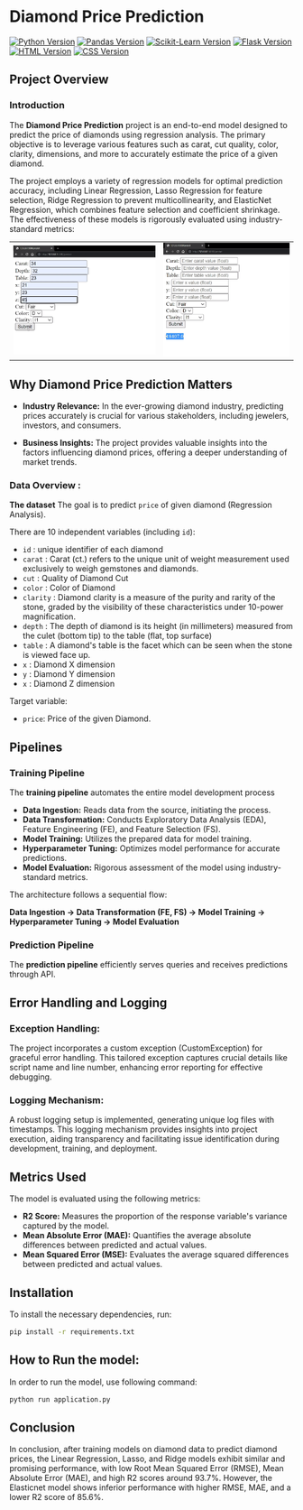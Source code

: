 # Diamond Price Prediction
[![Python Version](https://img.shields.io/badge/Python-3.8%2B-blue.svg)](https://www.python.org/downloads/release)
[![Pandas Version](https://img.shields.io/badge/pandas-1.2%2B-green.svg)](https://pandas.pydata.org)
[![Scikit-Learn Version](https://img.shields.io/badge/scikit--learn-0.24%2B-orange.svg)](https://scikit-learn.org/stable/whats_new/v0.24.html)
[![Flask Version](https://img.shields.io/badge/Flask-1.1%2B-yellowgreen.svg)](https://flask.palletsprojects.com/en/1.1.x/)
[![HTML Version](https://img.shields.io/badge/HTML-5%2B-orange.svg)](https://developer.mozilla.org/en-US/docs/Web/HTML)
[![CSS Version](https://img.shields.io/badge/CSS-3%2B-blue.svg)](https://developer.mozilla.org/en-US/docs/Web/CSS)


## Project Overview
### Introduction

The **Diamond Price Prediction** project is an end-to-end model designed to predict the price of diamonds using regression analysis. The primary objective is to leverage various features such as carat, cut quality, color, clarity, dimensions, and more to accurately estimate the price of a given diamond.

The project employs a variety of regression models for optimal prediction accuracy, including Linear Regression, Lasso Regression for feature selection, Ridge Regression to prevent multicollinearity, and ElasticNet Regression, which combines feature selection and coefficient shrinkage. The effectiveness of these models is rigorously evaluated using industry-standard metrics:

<table>
  <tr>
    <td><img src="Images/diamond_price_pred2.png" alt="Image 1"></td>
    <td><img src="Images/diamond_price_pred1.png" alt="Image 2"></td>
  </tr>
</table>

## Why Diamond Price Prediction Matters
- **Industry Relevance:** In the ever-growing diamond industry, predicting prices accurately is crucial for various stakeholders, including jewelers, investors, and consumers.

- **Business Insights:** The project provides valuable insights into the factors influencing diamond prices, offering a deeper understanding of market trends.

### Data Overview :

**The dataset** The goal is to predict `price` of given diamond (Regression Analysis).

There are 10 independent variables (including `id`):

* `id` : unique identifier of each diamond
* `carat` : Carat (ct.) refers to the unique unit of weight measurement used exclusively to weigh gemstones and diamonds.
* `cut` : Quality of Diamond Cut
* `color` : Color of Diamond
* `clarity` : Diamond clarity is a measure of the purity and rarity of the stone, graded by the visibility of these characteristics under 10-power magnification.
* `depth` : The depth of diamond is its height (in millimeters) measured from the culet (bottom tip) to the table (flat, top surface)
* `table` : A diamond's table is the facet which can be seen when the stone is viewed face up.
* `x` : Diamond X dimension
* `y` : Diamond Y dimension
* `x` : Diamond Z dimension

Target variable:
* `price`: Price of the given Diamond.

## Pipelines

### Training Pipeline
The **training pipeline** automates the entire model development process

- **Data Ingestion:** Reads data from the source, initiating the process.
- **Data Transformation:** Conducts Exploratory Data Analysis (EDA), Feature Engineering (FE), and Feature Selection (FS).
- **Model Training:** Utilizes the prepared data for model training.
- **Hyperparameter Tuning:** Optimizes model performance for accurate predictions.
- **Model Evaluation:** Rigorous assessment of the model using industry-standard metrics.

The architecture follows a sequential flow:

**Data Ingestion → Data Transformation (FE, FS) → Model Training → Hyperparameter Tuning → Model Evaluation**

### Prediction Pipeline
The **prediction pipeline** efficiently serves queries and receives predictions through API.

## Error Handling and Logging
### Exception Handling:
The project incorporates a custom exception (CustomException) for graceful error handling. This tailored exception captures crucial details like script name and line number, enhancing error reporting for effective debugging.

### Logging Mechanism:
A robust logging setup is implemented, generating unique log files with timestamps. This logging mechanism provides insights into project execution, aiding transparency and facilitating issue identification during development, training, and deployment.

## Metrics Used
The model is evaluated using the following metrics:

- **R2 Score:** Measures the proportion of the response variable's variance captured by the model.
- **Mean Absolute Error (MAE):** Quantifies the average absolute differences between predicted and actual values.
- **Mean Squared Error (MSE):** Evaluates the average squared differences between predicted and actual values.

## Installation
To install the necessary dependencies, run:
```bash
pip install -r requirements.txt
```

## How to Run the model:
In order to run the model, use following command:
```bash
python run application.py
```

## Conclusion

In conclusion, after training models on diamond data to predict diamond prices, the Linear Regression, Lasso, and Ridge models exhibit similar and promising performance, with low Root Mean Squared Error (RMSE), Mean Absolute Error (MAE), and high R2 scores around 93.7%. However, the Elasticnet model shows inferior performance with higher RMSE, MAE, and a lower R2 score of 85.6%. 
